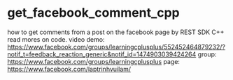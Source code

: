 # get_facebook_comment_cpp
how to get comments from a post on the facebook page by REST SDK C++
read mores on code. 
video demo:
https://www.facebook.com/groups/learningcplusplus/552452464879232/?notif_t=feedback_reaction_generic&notif_id=1474903039424264
group:
https://www.facebook.com/groups/learningcplusplus
page:
https://www.facebook.com/laptrinhvuilam/
